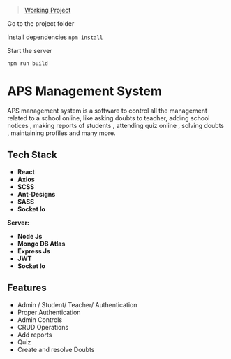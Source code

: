 > [Working Project](https://www.myapp.com/)



Go to the project folder



Install dependencies
  ``npm install``


Start the server

  ``npm run build``


# APS Management System

APS management system is  a software to control all the management related to a school online, like asking doubts to teacher, adding school notices , making reports of students , attending quiz online , solving doubts , maintaining profiles and many more.

## Tech Stack

- **React**
- **Axios**
- **SCSS**
- **Ant-Designs**
- **SASS**
- **Socket Io**

**Server:**

- **Node Js**
- **Mongo DB Atlas**
- **Express Js**
- **JWT**
- **Socket Io**



## Features

- Admin / Student/ Teacher/ Authentication
- Proper Authentication
- Admin Controls
- CRUD Operations
- Add reports
- Quiz
- Create and resolve Doubts


